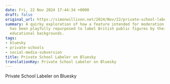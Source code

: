 ```yaml
---
date: Fri, 22 Nov 2024 17:44:34 +0000
draft: false
original_url: https://simonwillison.net/2024/Nov/22/private-school-labeler-on-bluesky/#atom-everything
summary: A quirky exploration of how a feature intended for moderation on Bluesky
  has been playfully repurposed to label British public figures by their expensive
  educational backgrounds.
tags:
- bluesky
- private-schools
- social-media-subversion
title: Private School Labeler on Bluesky
translationKey: Private School Labeler on Bluesky
---
```


Private School Labeler on Bluesky